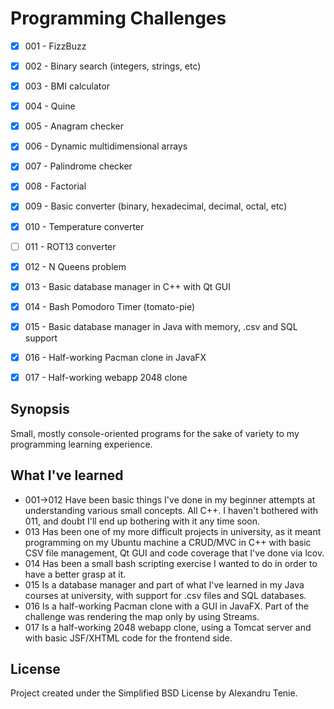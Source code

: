 # Programming Challenges
- [x] 001 - FizzBuzz
- [x] 002 - Binary search (integers, strings, etc)
- [x] 003 - BMI calculator
- [x] 004 - Quine
- [x] 005 - Anagram checker
- [x] 006 - Dynamic multidimensional arrays
- [x] 007 - Palindrome checker
- [x] 008 - Factorial
- [x] 009 - Basic converter (binary, hexadecimal, decimal, octal, etc)
- [x] 010 - Temperature converter
- [ ] 011 - ROT13 converter
- [x] 012 - N Queens problem
- [x] 013 - Basic database manager in C++ with Qt GUI
- [x] 014 - Bash Pomodoro Timer (tomato-pie)
- [x] 015 - Basic database manager in Java with memory, .csv and SQL support
- [x] 016 - Half-working Pacman clone in JavaFX
- [x] 017 - Half-working webapp 2048 clone



## Synopsis
Small, mostly console-oriented programs for the sake of variety to my programming learning experience.

## What I've learned
* 001->012 Have been basic things I've done in my beginner attempts at understanding various small concepts. All C++. I haven't bothered with 011, and doubt I'll end up bothering with it any time soon.
* 013 Has been one of my more difficult projects in university, as it meant programming on my Ubuntu machine a CRUD/MVC in C++ with basic CSV file management, Qt GUI and code coverage that I've done via lcov.
* 014 Has been a small bash scripting exercise I wanted to do in order to have a better grasp at it.
* 015 Is a database manager and part of what I've learned in my Java courses at university, with support for .csv files and SQL databases.
* 016 Is a half-working Pacman clone with a GUI in JavaFX. Part of the challenge was rendering the map only by using Streams.
* 017 Is a half-working 2048 webapp clone, using a Tomcat server and with basic JSF/XHTML code for the frontend side.

## License
Project created under the Simplified BSD License by Alexandru Tenie.
